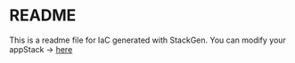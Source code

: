 # README
This is a readme file for IaC generated with StackGen.
You can modify your appStack -> [here](http://main.dev.stackgen.com/appstacks/7739f192-146a-4aa6-9831-21a4f6259505)
